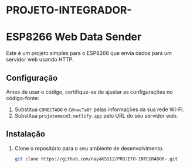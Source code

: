 # PROJETO-INTEGRADOR-
# ESP8266 Web Data Sender

Este é um projeto simples para o ESP8266 que envia dados para um servidor web usando HTTP.

## Configuração

Antes de usar o código, certifique-se de ajustar as configurações no código-fonte:

1. Substitua `CONECTADO` e `C@necTa0!` pelas informações da sua rede Wi-Fi.
2. Substitua `projetomecm3.netlify.app` pelo URL do seu servidor web.

## Instalação

1. Clone o repositório para o seu ambiente de desenvolvimento.

   ```bash
   git clone https://github.com/nayaKSS12/PROJETO-INTEGRADOR-.git

